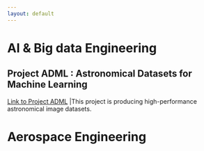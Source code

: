 ```yaml
---
layout: default
---
```


# AI & Big data Engineering

## Project ADML : Astronomical Datasets for Machine Learning
[Link to Project ADML](./another-page.html)
|This project is producing high-performance astronomical image datasets.

# Aerospace Engineering

